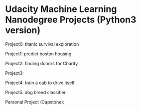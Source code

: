 # Udacity Machine Learning Nanodegree Projects (Python3 version)

Project0: titanic survival exploration

Project1: predict boston housing

Project2: finding donors for Charity

Project3:

Project4: train a cab to drive itself

Project5: dog breed classifier

Personal Project (Capstone):

